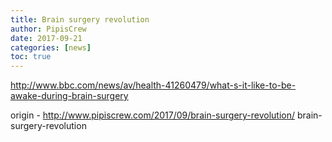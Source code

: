 ```yaml
---
title: Brain surgery revolution
author: PipisCrew
date: 2017-09-21
categories: [news]
toc: true
---
```


http://www.bbc.com/news/av/health-41260479/what-s-it-like-to-be-awake-during-brain-surgery

origin - http://www.pipiscrew.com/2017/09/brain-surgery-revolution/ brain-surgery-revolution